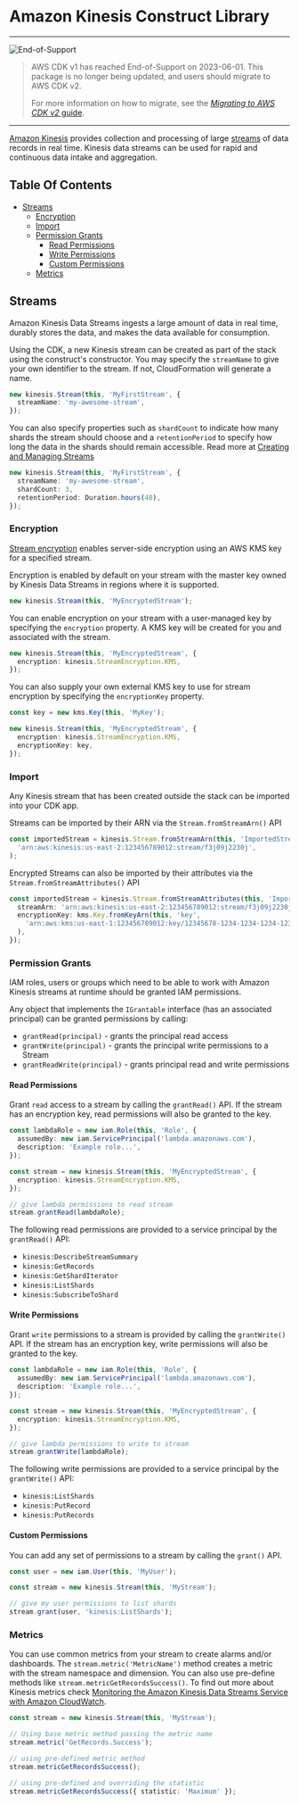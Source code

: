 # Amazon Kinesis Construct Library
<!--BEGIN STABILITY BANNER-->

---

![End-of-Support](https://img.shields.io/badge/End--of--Support-critical.svg?style=for-the-badge)

> AWS CDK v1 has reached End-of-Support on 2023-06-01.
> This package is no longer being updated, and users should migrate to AWS CDK v2.
>
> For more information on how to migrate, see the [_Migrating to AWS CDK v2_ guide][doc].
>
> [doc]: https://docs.aws.amazon.com/cdk/v2/guide/migrating-v2.html

---

<!--END STABILITY BANNER-->

[Amazon Kinesis](https://docs.aws.amazon.com/streams/latest/dev/introduction.html) provides collection and processing of large
[streams](https://aws.amazon.com/streaming-data/) of data records in real time. Kinesis data streams can be used for rapid and continuous data
intake and aggregation.

## Table Of Contents

- [Streams](#streams)
  - [Encryption](#encryption)
  - [Import](#import)
  - [Permission Grants](#permission-grants)
    - [Read Permissions](#read-permissions)
    - [Write Permissions](#write-permissions)
    - [Custom Permissions](#custom-permissions)
  - [Metrics](#metrics)

## Streams

Amazon Kinesis Data Streams ingests a large amount of data in real time, durably stores the data, and makes the data available for consumption.

Using the CDK, a new Kinesis stream can be created as part of the stack using the construct's constructor. You may specify the `streamName` to give
your own identifier to the stream. If not, CloudFormation will generate a name.

```ts
new kinesis.Stream(this, 'MyFirstStream', {
  streamName: 'my-awesome-stream',
});
```

You can also specify properties such as `shardCount` to indicate how many shards the stream should choose and a `retentionPeriod`
to specify how long the data in the shards should remain accessible.
Read more at [Creating and Managing Streams](https://docs.aws.amazon.com/streams/latest/dev/working-with-streams.html)

```ts
new kinesis.Stream(this, 'MyFirstStream', {
  streamName: 'my-awesome-stream',
  shardCount: 3,
  retentionPeriod: Duration.hours(48),
});
```

### Encryption

[Stream encryption](https://docs.aws.amazon.com/AWSCloudFormation/latest/UserGuide/aws-properties-kinesis-stream-streamencryption.html) enables
server-side encryption using an AWS KMS key for a specified stream.

Encryption is enabled by default on your stream with the master key owned by Kinesis Data Streams in regions where it is supported.

```ts
new kinesis.Stream(this, 'MyEncryptedStream');
```

You can enable encryption on your stream with a user-managed key by specifying the `encryption` property.
A KMS key will be created for you and associated with the stream.

```ts
new kinesis.Stream(this, 'MyEncryptedStream', {
  encryption: kinesis.StreamEncryption.KMS,
});
```

You can also supply your own external KMS key to use for stream encryption by specifying the `encryptionKey` property.

```ts
const key = new kms.Key(this, 'MyKey');

new kinesis.Stream(this, 'MyEncryptedStream', {
  encryption: kinesis.StreamEncryption.KMS,
  encryptionKey: key,
});
```

### Import

Any Kinesis stream that has been created outside the stack can be imported into your CDK app.

Streams can be imported by their ARN via the `Stream.fromStreamArn()` API

```ts
const importedStream = kinesis.Stream.fromStreamArn(this, 'ImportedStream',
  'arn:aws:kinesis:us-east-2:123456789012:stream/f3j09j2230j',
);
```

Encrypted Streams can also be imported by their attributes via the `Stream.fromStreamAttributes()` API

```ts
const importedStream = kinesis.Stream.fromStreamAttributes(this, 'ImportedEncryptedStream', {
  streamArn: 'arn:aws:kinesis:us-east-2:123456789012:stream/f3j09j2230j',
  encryptionKey: kms.Key.fromKeyArn(this, 'key',
    'arn:aws:kms:us-east-1:123456789012:key/12345678-1234-1234-1234-123456789012',
  ),
});
```

### Permission Grants

IAM roles, users or groups which need to be able to work with Amazon Kinesis streams at runtime should be granted IAM permissions.

Any object that implements the `IGrantable` interface (has an associated principal) can be granted permissions by calling:

- `grantRead(principal)` - grants the principal read access
- `grantWrite(principal)` - grants the principal write permissions to a Stream
- `grantReadWrite(principal)` - grants principal read and write permissions

#### Read Permissions

Grant `read` access to a stream by calling the `grantRead()` API.
If the stream has an encryption key, read permissions will also be granted to the key.

```ts
const lambdaRole = new iam.Role(this, 'Role', {
  assumedBy: new iam.ServicePrincipal('lambda.amazonaws.com'),
  description: 'Example role...',
});

const stream = new kinesis.Stream(this, 'MyEncryptedStream', {
  encryption: kinesis.StreamEncryption.KMS,
});

// give lambda permissions to read stream
stream.grantRead(lambdaRole);
```

The following read permissions are provided to a service principal by the `grantRead()` API:

- `kinesis:DescribeStreamSummary`
- `kinesis:GetRecords`
- `kinesis:GetShardIterator`
- `kinesis:ListShards`
- `kinesis:SubscribeToShard`

#### Write Permissions

Grant `write` permissions to a stream is provided by calling the `grantWrite()` API.
If the stream has an encryption key, write permissions will also be granted to the key.

```ts
const lambdaRole = new iam.Role(this, 'Role', {
  assumedBy: new iam.ServicePrincipal('lambda.amazonaws.com'),
  description: 'Example role...',
});

const stream = new kinesis.Stream(this, 'MyEncryptedStream', {
  encryption: kinesis.StreamEncryption.KMS,
});

// give lambda permissions to write to stream
stream.grantWrite(lambdaRole);
```

The following write permissions are provided to a service principal by the `grantWrite()` API:

- `kinesis:ListShards`
- `kinesis:PutRecord`
- `kinesis:PutRecords`

#### Custom Permissions

You can add any set of permissions to a stream by calling the `grant()` API.

```ts
const user = new iam.User(this, 'MyUser');

const stream = new kinesis.Stream(this, 'MyStream');

// give my user permissions to list shards
stream.grant(user, 'kinesis:ListShards');
```

### Metrics

You can use common metrics from your stream to create alarms and/or dashboards. The `stream.metric('MetricName')` method creates a metric with the stream namespace and dimension. You can also use pre-define methods like `stream.metricGetRecordsSuccess()`. To find out more about Kinesis metrics check [Monitoring the Amazon Kinesis Data Streams Service with Amazon CloudWatch](https://docs.aws.amazon.com/streams/latest/dev/monitoring-with-cloudwatch.html).

```ts
const stream = new kinesis.Stream(this, 'MyStream');

// Using base metric method passing the metric name
stream.metric('GetRecords.Success');

// using pre-defined metric method
stream.metricGetRecordsSuccess();

// using pre-defined and overriding the statistic
stream.metricGetRecordsSuccess({ statistic: 'Maximum' });
```
